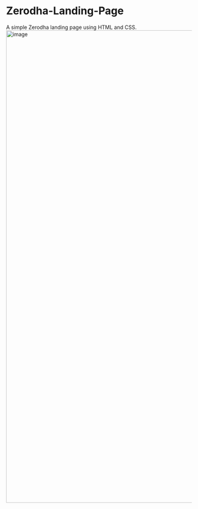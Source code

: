 # Zerodha-Landing-Page
A simple Zerodha landing page using HTML and CSS.
<img width="1280" alt="image" src="https://github.com/krishvsoni/Zerodha-Landing-Page/assets/67964054/69df67d4-7a4a-42eb-9907-df0833236b3e">
